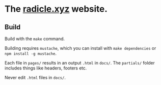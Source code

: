 # The [radicle.xyz](https://radicle.xyz) website.

## Build

Build with the `make` command.

Building requires `mustache`, which you can install with `make dependencies` or
`npm install -g mustache`.

Each file in `pages/` results in an output `.html` in `docs/`.
The `partials/` folder includes things like headers, footers etc.

Never edit `.html` files in `docs/`.
